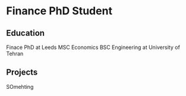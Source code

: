 # Finance PhD Student

## Education
Finace PhD at Leeds
MSC Economics
BSC Engineering at University of Tehran


## Projects

SOmehting
